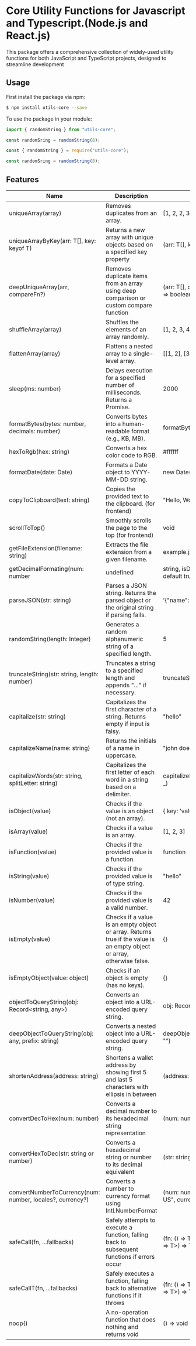 # Core Utility Functions for Javascript and Typescript.(Node.js and React.js)
This package offers a comprehensive collection of widely-used utility functions for both JavaScript and TypeScript projects, designed to streamline development
  
## Usage
First install the package via npm:

```sh
$ npm install utils-core --save
```

To use the package in your module:

```js
import { randomString } from "utils-core";

const randomSring = randomString(8);
```

```js
const { randomString } = require("utils-core");

const randomSring = randomString(8);
```
  
## Features
| Name  | Description  | Ex.Input  | Ex.Output  |
| ------------- | ------------- | ------------- | ------------- |
| uniqueArray(array)  | Removes duplicates from an array.  | [1, 2, 2, 3, 4, 4, 5]  | [1, 2, 3, 4, 5]  |
| uniqueArrayByKey<T>(arr: T[], key: keyof T) | Returns a new array with unique objects based on a specified key property | <T>(arr: T[], key: keyof T) => T[] | uniqueArrayByKey([{id:1},{id:1},{id:2}], 'id') → [{id:1},{id:2}] |
| deepUniqueArray(arr, compareFn?) | Removes duplicate items from an array using deep comparison or custom compare function | <T>(arr: T[], compareFn?: (a: T, b: T) => boolean) => T[] | deepUniqueArray([{a:1}, {a:1}, {a:2}]) → [{a:1}, {a:2}] |
| shuffleArray(array)  | Shuffles the elements of an array randomly.  | [1, 2, 3, 4, 5]  | [3, 1, 5, 2, 4] |
| flattenArray(array)  | Flattens a nested array to a single-level array. | [[1, 2], [3, [4, 5]], 6]  | [1, 2, 3, 4, 5, 6]  |
| sleep(ms: number)  | Delays execution for a specified number of milliseconds. Returns a Promise.  | 2000  | Resolves after 2 seconds.  |
| formatBytes(bytes: number, decimals: number)  | Converts bytes into a human-readable format (e.g., KB, MB).  | formatBytes(5000, 2)  | "4.88 KB"  |
| hexToRgb(hex: string)  | Converts a hex color code to RGB.  | #ffffff  | { r: 255, g: 255, b: 255 }  |
| formatDate(date: Date)  | Formats a Date object to YYYY-MM-DD string.  | new Date('2023-10-05')  | '2023-10-05'  |
| copyToClipboard(text: string)  | Copies the provided text to the clipboard. (for frontend)  | "Hello, World!"  | Copied  |
| scrollToTop()  | Smoothly scrolls the page to the top (for frontend)  | void  | Scrolls to the top of the page  |
| getFileExtension(filename: string)  | Extracts the file extension from a given filename.  | example.js  | "js"  |
| getDecimalFormating(num: number | undefined | string, isDecimal: boolean - default true)  | Formats a number into a decimal string with optional decimal places.  | getDecimalFormating(1234.567, true)  | "1,234.57"  |
| parseJSON(str: string)  | Parses a JSON string. Returns the parsed object or the original string if parsing fails.  | '{"name": "John", "age": 30}'  | { name: 'John', age: 30 }  |
| randomString(length: Integer)  | Generates a random alphanumeric string of a specified length.  | 5  | "a1b2c"  |
| truncateString(str: string, length: number)  | Truncates a string to a specified length and appends "..." if necessary.  | truncateString("Hello, world!", 5)  | "Hello..."  |
| capitalize(str: string)  | Capitalizes the first character of a string. Returns empty if input is falsy.  | "hello"  | "Hello"  |
| capitalizeName(name: string)  | Returns the initials of a name in uppercase.  | "john doe"  | "JD"  |
| capitalizeWords(str: string, splitLetter: string)  | Capitalizes the first letter of each word in a string based on a delimiter.  | capitalizeName("date_available", _)  | "Date Available"  |
| isObject(value)  | Checks if the value is an object (not an array).  | { key: 'value' }  | true  |
| isArray(value)  | Checks if a value is an array.  | [1, 2, 3]  | true  |
| isFunction(value)  | Checks if the provided value is a function.  | function  | true  |
| isString(value)  | Checks if the provided value is of type string.  | "hello"  | true  |
| isNumber(value)  | Checks if the provided value is a valid number.  | 42  | true  |
| isEmpty(value)  | Checks if a value is an empty object or array. Returns true if the value is an empty object or array, otherwise false.  | {}  | true  |
| isEmptyObject(value: object)  | Checks if an object is empty (has no keys).  | {}  | true  |
| objectToQueryString(obj: Record<string, any>)  | Converts an object into a URL-encoded query string.  | obj: Record<string, any>  | string  |
| deepObjectToQueryString(obj: any, prefix: string)  | Converts a nested object into a URL-encoded query string.  | deepObjectToQueryString(obj, "")  | string  |
| shortenAddress(address: string) | Shortens a wallet address by showing first 5 and last 5 characters with ellipsis in between | (address: string | undefined) => string | shortenAddress("0x71C7656EC7ab88b098defB751B7401B5f6d8976F") → "0x71C...8976F" |
| convertDecToHex(num: number) | Converts a decimal number to its hexadecimal string representation | (num: number) => string | convertDecToHex(255) → "ff" |
| convertHexToDec(str: string or number) | Converts a hexadecimal string or number to its decimal equivalent | (str: string | number) => number | convertHexToDec("0x1a") → 26 |
| convertNumberToCurrency(num: number, locales?, currency?) | Converts a number to currency format using Intl.NumberFormat | (num: number, locales = "en-US", currency = "USD") => string | convertNumberToCurrency(1234.56) → "$1,234.56" |
| safeCall(fn, ...fallbacks) | Safely attempts to execute a function, falling back to subsequent functions if errors occur | <T>(fn: () => T, ...fallbacks: Array<() => T>) => T | safeCall(() => throw Error(), () => 42) → 42 |
| safeCallT<T>(fn, ...fallbacks) | Safely executes a function, falling back to alternative functions if it throws | <T>(fn: () => T, ...fallbacks: Array<() => T>) => T | safeCallT(() => mightThrow(), () => fallbackValue) → returns result or fallback |
| noop() | A no-operation function that does nothing and returns void | () => void | noop() → (void) |
